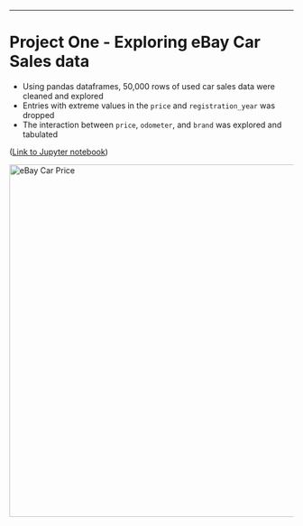 ---
# Project One - Exploring eBay Car Sales data

* Using pandas dataframes, 50,000 rows of used car sales data were cleaned and explored
* Entries with extreme values in the `price` and `registration_year` was dropped
* The interaction between `price`, `odometer`, and `brand` was explored and tabulated

([Link to Jupyter notebook](https://github.com/curious-jeff/eBay_car_sales_data_exploration/blob/main/ebay-car-sales-data%202.ipynb))

<img width="625" alt="eBay Car Price" src="https://user-images.githubusercontent.com/89146565/130097469-acadcc37-6497-4de4-b715-1bba60d1d15e.png">
